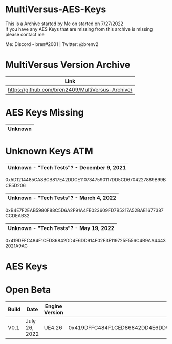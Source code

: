 # MultiVersus-AES-Keys

This is a Archive started by Me on started on 7/27/2022<br />
If you have any AES Keys that are missing from this archive is missing please contact me

Me: Discord - bren#2001 | Twitter: @brenv2<br />

# MultiVersus Version Archive
| Link |
|------|
| https://github.com/bren2409/MultiVersus-Archive/ |

# AES Keys Missing 

| Unknown |
|------------------------------|

# Unknown Keys ATM 

| Unknown - "Tech Tests"? - December 9, 2021 |
|------------------------------|
0x5D1214485CA8BCB817E42DDCE1107347590117DD5CD6704227889B99BCE5D206

| Unknown - "Tech Tests"? - March 4, 2022 |
|------------------------------|
0xB4E7F2EAB5980F88C5D6A2F91A4FE023609FD7B5217A52BAE1677387CCDEAB32

| Unknown - "Tech Tests"? - May 19, 2022 |
|------------------------------|
0x419DFFC484F1CED86842DD4E6DD914F02E3E119725F556C4B9AA44432021A9AC


# AES Keys

# Open Beta
| Build                  	 | Date          	 | Engine Version	    |		    Main Key             |
| ------------------------------ | --------------------- | ------------------------ | ------------------------------ |
| V0.1        	 |  July 26, 2022	   	 | UE4.26	    |		0x419DFFC484F1CED86842DD4E6DD914F02E3E119725F556C4B9AA44432021A9AC                                   |
